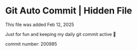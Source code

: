 # Git Auto Commit | Hidden File

This file was added Feb 12, 2025

Just for fun and keeping my daily git commit active 🤪

commit number: 200985
